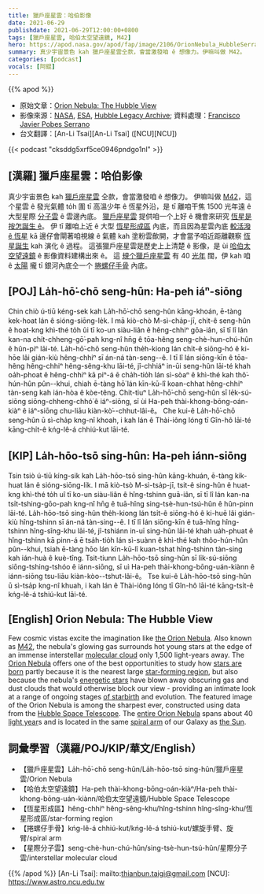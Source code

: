 ```yaml
---
title: 獵戶座星雲：哈伯影像
date: 2021-06-29
publishdate: 2021-06-29T12:00:00+0800
tags: [獵戶座星雲, 哈伯太空望遠鏡, M42]
hero: https://apod.nasa.gov/apod/fap/image/2106/OrionNebula_HubbleSerrano_960.jpg
summary: 真少宇宙景色 kah 獵戶座星雲仝款，會當激發咱 ê 想像力。伊嘛叫做 M42。
categories: [podcast]
vocals: [阿錕]
---
```


{{% apod %}}

- 原始文章：[Orion Nebula: The Hubble View](https://apod.nasa.gov/apod/ap210629.html)
- 影像來源：[NASA](https://www.nasa.gov/), [ESA](https://esahubble.org/), [Hubble Legacy Archive](https://hla.stsci.edu/); 資料處理：[Francisco Javier Pobes Serrano](https://www.instagram.com/javierpobes/)
- 台文翻譯：[An-Li Tsai][An-Li Tsai] ([NCU][NCU])

{{< podcast "cksddg5xrf5ce0946pndgo1nl" >}}

## [漢羅] 獵戶座星雲：哈伯影像
真少宇宙景色 kah [獵戶座星雲][the Orion Nebula] 仝款，會當激發咱 ê 想像力。
伊嘛叫做 [M42][M42]，這个星雲 ê 發光氣體 to̍h 圍 tī 高溫少年 ê 恆星外沿，是 tī 離咱干焦 1500 光年遠 ê 大型星際 [分子雲][molecular cloud] ê 雲邊內底。
[獵戶座星雲][Orion Nebula] 提供咱一个上好 ê 機會來研究 [恆星是按怎誕生 ê][stars are born t]。
伊 tī 離咱上近 ê 大型 [恆星形成區][star-forming region] 內底，而且因為星雲內底 [較活潑 ê 恆星][energetic stars] kā 邊仔會閘著咱視線 ê 氣體 kah 塗粉雲歕開，才會當予咱近距離觀察 [恆星誕生][of starbirth] kah 演化 ê 過程。
這張獵戶座星雲是歷史上上清楚 ê 影像，是 ùi [哈伯太空望遠鏡][Hubble Space Telescope] ê 影像資料建構出來 ê。
這 [規个獵戶座星雲][entire Orion Nebula t] 有 40 [光年][light year] 闊，伊 kah 咱 ê [太陽][the Sun] 攏 tī 銀河內底仝一个 [捲螺仔手骨][spiral arm] 內底。


## [POJ] La̍h-hō͘-chō seng-hûn: Ha-peh iáⁿ-siōng
Chin chiò ú-tiū kéng-sek kah La̍h-hō͘-chō seng-hûn kāng-khoán, ē-tàng kek-hoat lán ê sióng-siōng-le̍k.
I mā kiò-chò M-sì-cha̍p-jī, chit-ê seng-hûn ê hoat-kng khì-thé to̍h ûi tī ko-un siàu-liân ê hêng-chhiⁿ gōa-iân, sī tī lî lán kan-na chi̍t-chheng-gō͘-pah kng-nî hn̄g ê tōa-hêng seng-chè-hun-chú-hûn ê hûn-piⁿ lāi-té.
La̍h-hō͘-chō seng-hûn the̍h-kiong lán chi̍t-ê siōng-hó ê ki-hōe lâi gián-kiù hêng-chhiⁿ sī án-ná tàn-seng--ê.
I tī lî lán siōng-kīn ê tōa-hêng hêng-chhiⁿ hêng-sêng-khu lāi-té, jî-chhiáⁿ in-ūi seng-hûn lāi-té khah oa̍h-phoat ê hêng-chhiⁿ kā piⁿ-á ē cha̍h-tio̍h lán sì-sòaⁿ ê khì-thé kah thô͘-hún-hûn pûn--khui, chiah ē-tàng hō͘ lán kīn-kū-lî koan-chhat hêng-chhiⁿ tàn-seng kah ián-hòa ê kòe-têng.
Chit-tiuⁿ La̍h-hō͘-chō seng-hûn sī le̍k-sú-siōng siōng-chheng-chhó͘ ê iáⁿ-siōng, sī ùi Ha-peh thài-khong-bōng-oán-kiàⁿ ê iáⁿ-siōng chu-liāu kiàn-kò͘--chhut-lâi-ê。
Che kui-ê La̍h-hō͘-chō seng-hûn ū sì-cha̍p kng-nî khoah, i kah lán ê Thài-iông lóng tī Gîn-hô lāi-té kāng-chi̍t-ê kńg-lê-á chhiú-kut lāi-té.


## [KIP]  La̍h-hōo-tsō sing-hûn: Ha-peh iánn-siōng
Tsin tsiò ú-tiū kíng-sik kah La̍h-hōo-tsō sing-hûn kāng-khuán, ē-tàng kik-huat lán ê sióng-siōng-li̍k.
I mā kiò-tsò M-sì-tsa̍p-jī, tsit-ê sing-hûn ê huat-kng khì-thé to̍h uî tī ko-un siàu-liân ê hîng-tshinn guā-iân, sī tī lî lán kan-na tsi̍t-tshing-gōo-pah kng-nî hn̄g ê tuā-hîng sing-tsè-hun-tsú-hûn ê hûn-pinn lāi-té.
La̍h-hōo-tsō sing-hûn the̍h-kiong lán tsi̍t-ê siōng-hó ê ki-huē lâi gián-kiù hîng-tshinn sī án-ná tàn-sing--ê.
I tī lî lán siōng-kīn ê tuā-hîng hîng-tshinn hîng-sîng-khu lāi-té, jî-tshiánn in-uī sing-hûn lāi-té khah ua̍h-phuat ê hîng-tshinn kā pinn-á ē tsa̍h-tio̍h lán sì-suànn ê khì-thé kah thôo-hún-hûn pûn--khui, tsiah ē-tàng hōo lán kīn-kū-lî kuan-tshat hîng-tshinn tàn-sing kah ián-huà ê kuè-tîng.
Tsit-tiunn La̍h-hōo-tsō sing-hûn sī li̍k-sú-siōng siōng-tshing-tshóo ê iánn-siōng, sī uì Ha-peh thài-khong-bōng-uán-kiànn ê iánn-siōng tsu-liāu kiàn-kòo--tshut-lâi-ê。
Tse kui-ê La̍h-hōo-tsō sing-hûn ū sì-tsa̍p kng-nî khuah, i kah lán ê Thài-iông lóng tī Gîn-hô lāi-té kāng-tsi̍t-ê kńg-lê-á tshiú-kut lāi-té.




## [English] Orion Nebula: The Hubble View
Few cosmic vistas excite the imagination like [the Orion Nebula][the Orion Nebula].
Also known as [M42][M42], the nebula's glowing gas surrounds hot young stars at the edge of an immense interstellar [molecular cloud][molecular cloud] only 1,500 light-years away.
The [Orion Nebula][Orion Nebula] offers one of the best opportunities to study how [stars are born][stars are born e] partly because it is the nearest large [star-forming region][star-forming region], but also because the nebula's [energetic stars][energetic stars] have blown away obscuring gas and dust clouds that would otherwise block our view - providing an intimate look at a range of ongoing stages [of starbirth][of starbirth] and evolution.
The featured image of the Orion Nebula is among the sharpest ever, constructed using data from the [Hubble Space Telescope][Hubble Space Telescope].
The [entire Orion Nebula][entire Orion Nebula e] spans about 40 [light year][light year]s and is located in the same [spiral arm][spiral arm] of our Galaxy as [the Sun][the Sun].

## 詞彙學習（漢羅/POJ/KIP/華文/English）

- 【獵戶座星雲】La̍h-hō͘-chō seng-hûn/La̍h-hōo-tsō sing-hûn/獵戶座星雲/Orion Nebula
- 【哈伯太空望遠鏡】Ha-peh thài-khong-bōng-oán-kiàⁿ/Ha-peh thài-khong-bōng-uán-kiànn/哈伯太空望遠鏡/Hubble Space Telescope
- 【恆星形成區】hêng-chhiⁿ hêng-sêng-khu/hîng-tshinn hîng-sîng-khu/恆星形成區/star-forming region
- 【捲螺仔手骨】kńg-lê-á chhiú-kut/kńg-lê-á tshiú-kut/螺旋手臂、旋臂/spiral arm
- 【星際分子雲】seng-chè-hun-chú-hûn/sing-tsè-hun-tsú-hûn/星際分子雲/interstellar molecular cloud


{{% /apod %}}
[An-Li Tsai]: mailto:thianbun.taigi@gmail.com
[NCU]: https://www.astro.ncu.edu.tw

[the Orion Nebula]:https://en.wikipedia.org/wiki/Orion_Nebula
[M42]:https://apod.nasa.gov/apod/ap191030.html
[molecular cloud]:https://apod.nasa.gov/apod/ap201122.html
[Orion Nebula]:https://youtu.be/07dve0EnUX8
[stars are born e]:https://apod.nasa.gov/apod/ap210623.html
[stars are born t]:https://apod.tw/daily/20210623/
[star-forming region]:https://apod.nasa.gov/apod/fap/stellar_nurseries.html
[energetic stars]:https://en.wikipedia.org/wiki/Trapezium_Cluster
[of starbirth]:https://coolcosmos.ipac.caltech.edu/page/star_birth
[Hubble Space Telescope]:http://en.wikipedia.org/wiki/Hubble_Space_Telescope
[entire Orion Nebula e]:https://apod.nasa.gov/apod/ap210322.html
[entire Orion Nebula t]:https://apod.tw/daily/20210322/
[light year]:https://exoplanets.nasa.gov/faq/26/what-is-a-light-year/
[spiral arm]:https://apod.nasa.gov/apod/ap080606.html
[the Sun]:https://solarsystem.nasa.gov/solar-system/sun/by-the-numbers/
